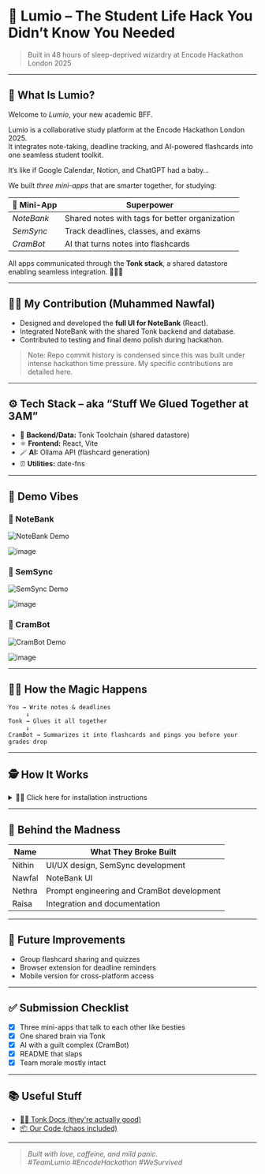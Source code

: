 # 🌙 Lumio – The Student Life Hack You Didn’t Know You Needed

> Built in 48 hours of sleep-deprived wizardry at Encode Hackathon London 2025

---

## 🧠 What Is Lumio?

Welcome to *Lumio*, your new academic BFF.  

Lumio is a collaborative study platform at the Encode Hackathon London 2025.  
It integrates note-taking, deadline tracking, and AI-powered flashcards into one seamless student toolkit.  

It’s like if Google Calendar, Notion, and ChatGPT had a baby… 

We built *three mini-apps* that are smarter together, for studying:

| 🧩 Mini-App   | Superpower |
|--------------|------------|
| *NoteBank* | Shared notes with tags for better organization |
| *SemSync*  | Track deadlines, classes, and exams |
| *CramBot*  | AI that turns notes into flashcards |

All apps communicated through the **Tonk stack**, a shared datastore enabling seamless integration. 🧙‍♂✨

---

## 👨‍💻 My Contribution (Muhammed Nawfal)

- Designed and developed the **full UI for NoteBank** (React).
- Integrated NoteBank with the shared Tonk backend and database.
- Contributed to testing and final demo polish during hackathon.

> Note: Repo commit history is condensed since this was built under intense hackathon time pressure. My specific contributions are detailed here.

---

## ⚙ Tech Stack – aka “Stuff We Glued Together at 3AM”

- 🧠 **Backend/Data:** Tonk Toolchain (shared datastore)  
- ⚛ **Frontend:** React, Vite
- 🪄 **AI:** Ollama API (flashcard generation)  
- ⏰ **Utilities:** date-fns  

---

## 🎥 Demo Vibes

### 📝 NoteBank  
![NoteBank Demo](./screenshots/notebank.gif)  

![image](https://github.com/user-attachments/assets/020ff91a-c83c-4d4b-9a41-36bdd360af46)

### 📅 SemSync  
![SemSync Demo](./screenshots/semsync.gif)  

![image](https://github.com/user-attachments/assets/1d4034e2-a861-49ef-b6ca-b43e16eb00b9)

### 🤖 CramBot  
![CramBot Demo](./screenshots/crambot.gif)  

![image](https://github.com/user-attachments/assets/b581a2d7-9acb-4902-be57-39fe3d51325c)

---

## 🕵‍♀ How the Magic Happens

```
You → Write notes & deadlines
     ↓
Tonk → Glues it all together
     ↓
CramBot → Summarizes it into flashcards and pings you before your grades drop

```
---

## 🕵 How It Works

<details>
<summary>👨‍💻 Click here for installation instructions</summary>


Clone the repository
```
git clone git@github.com:Muhammed-Nawfal/Encode-Tonk.git && cd Encode-Tonk
```

Install dependencies
```
npm install
```
Run each app separately:
```
npm run dev
```
Then open ``` http://localhost:3000 ``` and start vibing


</details>

---

## 🧠 Behind the Madness

| Name     | What They Broke Built |
|----------|------------------------|
| Nithin   | UI/UX design, SemSync development |
| Nawfal   | NoteBank UI |
| Nethra   | Prompt engineering and CramBot development |
| Raisa    | Integration and documentation |

---

## 🚀 Future Improvements

- Group flashcard sharing and quizzes  
- Browser extension for deadline reminders  
- Mobile version for cross-platform access 

---

## ✅ Submission Checklist

- [x] Three mini-apps that talk to each other like besties
- [x] One shared brain via Tonk
- [x] AI with a guilt complex (CramBot)
- [x] README that slaps
- [x] Team morale mostly intact

---

## 📚 Useful Stuff

- [🧙‍♂ Tonk Docs (they're actually good)](https://tonk-labs.github.io/tonk/)
- [📦 Our Code (chaos included)](https://github.com/raisa05/Encode-Tonk)

---

> *Built with love, caffeine, and mild panic.*  
> *#TeamLumio #EncodeHackathon #WeSurvived*

